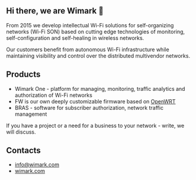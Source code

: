 ## Hi there, we are Wimark 👋

From 2015 we develop intellectual Wi-Fi solutions for self-organizing networks (Wi-Fi SON) based on cutting edge technologies of monitoring, self-configuration and self-healing in wireless networks.

Our customers benefit from autonomous Wi-Fi infrastructure while maintaining visibility and control over the distributed multivendor networks.


## Products

- Wimark One - platform for managing, monitoring, traffic analytics and authorization of Wi-Fi networks
- FW is our own deeply customizable firmware based on [OpenWRT](https://openwrt.org/)
- BRAS - software for subscriber authorization, network traffic management

If you have a project or a need for a business to your network - write, we will discuss.

## Contacts

- [info@wimark.com](mailto://info@wimark.com)
- [wimark.com](https://wimark.com.main)
